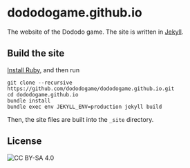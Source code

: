 # dododogame.github.io

The website of the Dododo game.
The site is written in [Jekyll](https://jekyllrb.com/).

## Build the site

[Install Ruby](https://www.ruby-lang.org/en/documentation/installation/), and then run

```shell
git clone --recursive https://github.com/dododogame/dododogame.github.io.git
cd dododogame.github.io
bundle install
bundle exec env JEKYLL_ENV=production jekyll build
```

Then, the site files are built into the `_site` directory.

## License

![CC BY-SA 4.0](https://img.shields.io/badge/License-CC%20BY--SA%204.0-lightgrey.svg)
